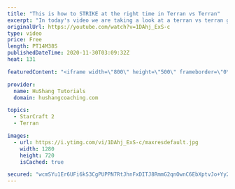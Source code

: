 ```yaml
---
title: "This is how to STRIKE at the right time in Terran vs Terran"
excerpt: "In today's video we are taking a look at a terran vs terran game I played that showcases some patience and how I like to calculate when it's the correct time to attack!  Coaching -------------------------------------------------------------------------- Website: https://www.hushangcoaching.com  Interested"
originalUrl: https://youtube.com/watch?v=1DAhj_ExS-c
type: video
price: Free
length: PT14M38S
publishedDateTime: 2020-11-30T03:09:32Z
heat: 131

featuredContent: "<iframe width=\"800\" height=\"500\" frameborder=\"0\" src=\"https://www.youtube.com/embed/1DAhj_ExS-c\" allow=\"accelerometer; autoplay; encrypted-media; gyroscope; picture-in-picture\" allowfullscreen></iframe>"

provider:
  name: HuShang Tutorials
  domain: hushangcoaching.com

topics:
  - StarCraft 2
  - Terran

images:
  - url: https://i.ytimg.com/vi/1DAhj_ExS-c/maxresdefault.jpg
    width: 1280
    height: 720
    isCached: true

secured: "wcmSYu1Er6UFi6kS3CgPUPPN7RtJhnFxDITJ8RmmG2qnOwnC6EbXptvJo+Yy2U0BSYQ0ld6fp1rgvg0c0tFJLyxDhr/vGml3L3FDftGHIZGSFb79puFImqwBRfYORgjbwcHe4urC4RyTM2Q/6etTGGbDKFzUFDDk1P87QFsgaSGIk86FPGiD3LZwYvatVDlycmsbSAZlGaBeQFhGc/7HfUxkXAGf8EwBXe5FJgf8dqerecUgBRMLlghXatWHrFTIfzBU08egA6UKGMXkiNDmCRFP4Xl+wZiDsatGEG31YCm2ikbVArf++P/flJE7Y1UnMrcSEaByJtd/9vsolZNd7VcMUn24P0qQsW+lqRFZ90gk1Lj56CLDAR4Xv7uEv+sZ5KwUlTzU3e14Yu+rNje0+DEsjhayV4io5+HFstR3f+c=;vvqcf3GPW8CK2pSl51C/dQ=="
---
```


